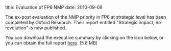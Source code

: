 title: Evaluation of FP6 NMP
date: 2010-09-08  

The ex-post evaluation of the NMP priority in FP6 at strategic level has been completed by Oxford Research. Their report entitled "Strategic impact, no revolution" is now published. 

You can download the executive summary by clicking on the icon below, or you can obtain the full report [here](http://www.oxford.no/media/6938/final%20report%20nmp%20fp6.pdf). (5.8 MB)